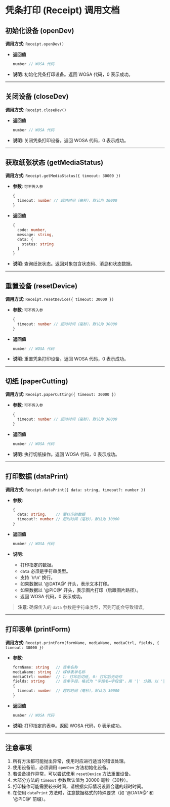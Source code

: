 # 凭条打印 (Receipt) 调用文档

## 初始化设备 (openDev)

**调用方式**: `Receipt.openDev()`

- **返回值**

  ```typescript
  number // WOSA 代码
  ```

- **说明**: 初始化凭条打印设备。返回 WOSA 代码，0 表示成功。

------

## 关闭设备 (closeDev)

**调用方式**: `Receipt.closeDev()`

- **返回值**

  ```typescript
  number // WOSA 代码
  ```

- **说明**: 关闭凭条打印设备。返回 WOSA 代码，0 表示成功。

------

## 获取纸张状态 (getMediaStatus)

**调用方式**: `Receipt.getMediaStatus({ timeout: 30000 })`

- **参数**: `可不传入参`

  ```typescript
  {
    timeout: number // 超时时间（毫秒），默认为 30000
  }
  ```

- **返回值**

  ```typescript
  { 
    code: number,
    message: string,
    data: {
      status: string
    }
  }
  ```

- **说明**: 查询纸张状态。返回对象包含状态码、消息和状态数据。

------

## 重置设备 (resetDevice)

**调用方式**: `Receipt.resetDevice({ timeout: 30000 })`

- **参数**: `可不传入参`

  ```typescript
  {
    timeout: number // 超时时间（毫秒），默认为 30000
  }
  ```

- **返回值**

  ```typescript
  number // WOSA 代码
  ```

- **说明**: 重置凭条打印设备。返回 WOSA 代码，0 表示成功。

------

## 切纸 (paperCutting)

**调用方式**: `Receipt.paperCutting({ timeout: 30000 })`

- **参数**: `可不传入参`

  ```typescript
  {
    timeout: number // 超时时间（毫秒），默认为 30000
  }
  ```

- **返回值**

  ```typescript
  number // WOSA 代码
  ```

- **说明**: 执行切纸操作。返回 WOSA 代码，0 表示成功。

------

## 打印数据 (dataPrint)

**调用方式**: `Receipt.dataPrint({ data: string, timeout?: number })`

- **参数**:

  ```typescript
  {
    data: string,    // 要打印的数据
    timeout?: number // 超时时间（毫秒），默认为 30000
  }
  ```

- **返回值**

  ```typescript
  number // WOSA 代码
  ```

- **说明**: 
  - 打印指定的数据。
  - `data` 必须是字符串类型。
  - 支持 '\r\n' 换行。
  - 如果数据以 '@DATA@' 开头，表示文本打印。
  - 如果数据以 '@PIC@' 开头，表示图片打印（后跟图片路径）。
  - 返回 WOSA 代码，0 表示成功。

> **注意**: 确保传入的 `data` 参数是字符串类型，否则可能会导致错误。

------

## 打印表单 (printForm)

**调用方式**: `Receipt.printForm(formName, mediaName, mediaCtrl, fields, { timeout: 30000 })`

- **参数**:

  ```typescript
  formName: string   // 表单名称
  mediaName: string  // 媒体表单名称
  mediaCtrl: number  // 1: 打印后切纸, 0: 打印后无动作
  fields: string     // 表单字段，格式为 "字段名=字段值"，用 '|' 分隔，以 '|' 结尾
  {
    timeout: number  // 超时时间（毫秒），默认为 30000
  }
  ```

- **返回值**

  ```typescript
  number // WOSA 代码
  ```

- **说明**: 打印指定的表单。返回 WOSA 代码，0 表示成功。

------

## 注意事项

1. 所有方法都可能抛出异常，使用时应进行适当的错误处理。
2. 使用设备前，必须调用 `openDev` 方法初始化设备。
4. 若设备操作异常，可以尝试使用 `resetDevice` 方法重置设备。
5. 大部分方法的 `timeout` 参数默认值为 30000 毫秒（30秒）。
6. 打印操作可能需要较长时间，请根据实际情况设置合适的超时时间。
7. 在使用 `dataPrint` 方法时，注意数据格式的特殊要求（如 '@DATA@' 和 '@PIC@' 前缀）。
